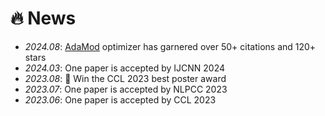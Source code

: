 # 🔥 News
- *2024.08*: [AdaMod](https://github.com/lancopku/AdaMod) optimizer has garnered over 50+ citations and 120+ stars
- *2024.03*: One paper is accepted by IJCNN 2024
- *2023.08*: 🎉 Win the CCL 2023 best poster award
- *2023.07*: One paper is accepted by NLPCC 2023
- *2023.06*: One paper is accepted by CCL 2023
